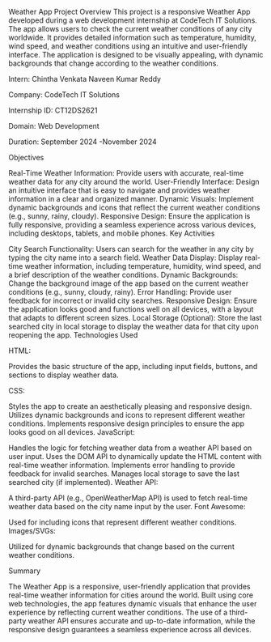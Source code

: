 Weather App
Project Overview
This project is a responsive Weather App developed during a web development internship at CodeTech IT Solutions. The app allows users to check the current weather conditions of any city worldwide. It provides detailed information such as temperature, humidity, wind speed, and weather conditions using an intuitive and user-friendly interface. The application is designed to be visually appealing, with dynamic backgrounds that change according to the weather conditions.

Intern: Chintha Venkata Naveen Kumar Reddy

Company: CodeTech IT Solutions

Internship ID: CT12DS2621

Domain: Web Development

Duration: September 2024 -November 2024

Objectives

Real-Time Weather Information: Provide users with accurate, real-time weather data for any city around the world.
User-Friendly Interface: Design an intuitive interface that is easy to navigate and provides weather information in a clear and organized manner.
Dynamic Visuals: Implement dynamic backgrounds and icons that reflect the current weather conditions (e.g., sunny, rainy, cloudy).
Responsive Design: Ensure the application is fully responsive, providing a seamless experience across various devices, including desktops, tablets, and mobile phones.
Key Activities

City Search Functionality: Users can search for the weather in any city by typing the city name into a search field.
Weather Data Display: Display real-time weather information, including temperature, humidity, wind speed, and a brief description of the weather conditions.
Dynamic Backgrounds: Change the background image of the app based on the current weather conditions (e.g., sunny, cloudy, rainy).
Error Handling: Provide user feedback for incorrect or invalid city searches.
Responsive Design: Ensure the application looks good and functions well on all devices, with a layout that adapts to different screen sizes.
Local Storage (Optional): Store the last searched city in local storage to display the weather data for that city upon reopening the app.
Technologies Used

HTML:

Provides the basic structure of the app, including input fields, buttons, and sections to display weather data.

CSS:

Styles the app to create an aesthetically pleasing and responsive design.
Utilizes dynamic backgrounds and icons to represent different weather conditions.
Implements responsive design principles to ensure the app looks good on all devices.
JavaScript:

Handles the logic for fetching weather data from a weather API based on user input.
Uses the DOM API to dynamically update the HTML content with real-time weather information.
Implements error handling to provide feedback for invalid searches.
Manages local storage to save the last searched city (if implemented).
Weather API:

A third-party API (e.g., OpenWeatherMap API) is used to fetch real-time weather data based on the city name input by the user.
Font Awesome:

Used for including icons that represent different weather conditions.
Images/SVGs:



Utilized for dynamic backgrounds that change based on the current weather conditions.

Summary

The Weather App is a responsive, user-friendly application that provides real-time weather information for cities around the world. Built using core web technologies, the app features dynamic visuals that enhance the user experience by reflecting current weather conditions. The use of a third-party weather API ensures accurate and up-to-date information, while the responsive design guarantees a seamless experience across all devices.
